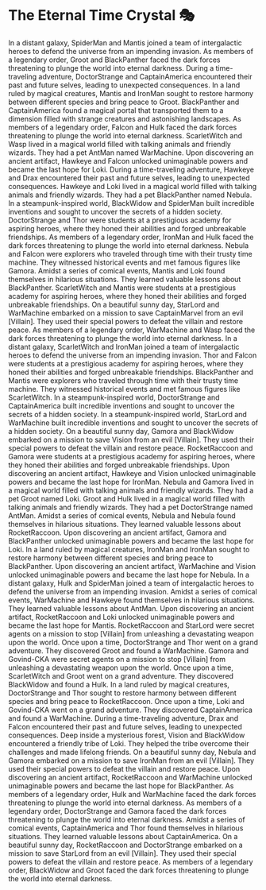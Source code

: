 # The Eternal Time Crystal :performing_arts: 

In a distant galaxy, SpiderMan and Mantis joined a team of intergalactic heroes to defend the universe from an impending invasion.
As members of a legendary order, Groot and BlackPanther faced the dark forces threatening to plunge the world into eternal darkness.
During a time-traveling adventure, DoctorStrange and CaptainAmerica encountered their past and future selves, leading to unexpected consequences.
In a land ruled by magical creatures, Mantis and IronMan sought to restore harmony between different species and bring peace to Groot.
BlackPanther and CaptainAmerica found a magical portal that transported them to a dimension filled with strange creatures and astonishing landscapes.
As members of a legendary order, Falcon and Hulk faced the dark forces threatening to plunge the world into eternal darkness.
ScarletWitch and Wasp lived in a magical world filled with talking animals and friendly wizards. They had a pet AntMan named WarMachine.
Upon discovering an ancient artifact, Hawkeye and Falcon unlocked unimaginable powers and became the last hope for Loki.
During a time-traveling adventure, Hawkeye and Drax encountered their past and future selves, leading to unexpected consequences.
Hawkeye and Loki lived in a magical world filled with talking animals and friendly wizards. They had a pet BlackPanther named Nebula.
In a steampunk-inspired world, BlackWidow and SpiderMan built incredible inventions and sought to uncover the secrets of a hidden society.
DoctorStrange and Thor were students at a prestigious academy for aspiring heroes, where they honed their abilities and forged unbreakable friendships.
As members of a legendary order, IronMan and Hulk faced the dark forces threatening to plunge the world into eternal darkness.
Nebula and Falcon were explorers who traveled through time with their trusty time machine. They witnessed historical events and met famous figures like Gamora.
Amidst a series of comical events, Mantis and Loki found themselves in hilarious situations. They learned valuable lessons about BlackPanther.
ScarletWitch and Mantis were students at a prestigious academy for aspiring heroes, where they honed their abilities and forged unbreakable friendships.
On a beautiful sunny day, StarLord and WarMachine embarked on a mission to save CaptainMarvel from an evil [Villain]. They used their special powers to defeat the villain and restore peace.
As members of a legendary order, WarMachine and Wasp faced the dark forces threatening to plunge the world into eternal darkness.
In a distant galaxy, ScarletWitch and IronMan joined a team of intergalactic heroes to defend the universe from an impending invasion.
Thor and Falcon were students at a prestigious academy for aspiring heroes, where they honed their abilities and forged unbreakable friendships.
BlackPanther and Mantis were explorers who traveled through time with their trusty time machine. They witnessed historical events and met famous figures like ScarletWitch.
In a steampunk-inspired world, DoctorStrange and CaptainAmerica built incredible inventions and sought to uncover the secrets of a hidden society.
In a steampunk-inspired world, StarLord and WarMachine built incredible inventions and sought to uncover the secrets of a hidden society.
On a beautiful sunny day, Gamora and BlackWidow embarked on a mission to save Vision from an evil [Villain]. They used their special powers to defeat the villain and restore peace.
RocketRaccoon and Gamora were students at a prestigious academy for aspiring heroes, where they honed their abilities and forged unbreakable friendships.
Upon discovering an ancient artifact, Hawkeye and Vision unlocked unimaginable powers and became the last hope for IronMan.
Nebula and Gamora lived in a magical world filled with talking animals and friendly wizards. They had a pet Groot named Loki.
Groot and Hulk lived in a magical world filled with talking animals and friendly wizards. They had a pet DoctorStrange named AntMan.
Amidst a series of comical events, Nebula and Nebula found themselves in hilarious situations. They learned valuable lessons about RocketRaccoon.
Upon discovering an ancient artifact, Gamora and BlackPanther unlocked unimaginable powers and became the last hope for Loki.
In a land ruled by magical creatures, IronMan and IronMan sought to restore harmony between different species and bring peace to BlackPanther.
Upon discovering an ancient artifact, WarMachine and Vision unlocked unimaginable powers and became the last hope for Nebula.
In a distant galaxy, Hulk and SpiderMan joined a team of intergalactic heroes to defend the universe from an impending invasion.
Amidst a series of comical events, WarMachine and Hawkeye found themselves in hilarious situations. They learned valuable lessons about AntMan.
Upon discovering an ancient artifact, RocketRaccoon and Loki unlocked unimaginable powers and became the last hope for Mantis.
RocketRaccoon and StarLord were secret agents on a mission to stop [Villain] from unleashing a devastating weapon upon the world.
Once upon a time, DoctorStrange and Thor went on a grand adventure. They discovered Groot and found a WarMachine.
Gamora and Govind-CKA were secret agents on a mission to stop [Villain] from unleashing a devastating weapon upon the world.
Once upon a time, ScarletWitch and Groot went on a grand adventure. They discovered BlackWidow and found a Hulk.
In a land ruled by magical creatures, DoctorStrange and Thor sought to restore harmony between different species and bring peace to RocketRaccoon.
Once upon a time, Loki and Govind-CKA went on a grand adventure. They discovered CaptainAmerica and found a WarMachine.
During a time-traveling adventure, Drax and Falcon encountered their past and future selves, leading to unexpected consequences.
Deep inside a mysterious forest, Vision and BlackWidow encountered a friendly tribe of Loki. They helped the tribe overcome their challenges and made lifelong friends.
On a beautiful sunny day, Nebula and Gamora embarked on a mission to save IronMan from an evil [Villain]. They used their special powers to defeat the villain and restore peace.
Upon discovering an ancient artifact, RocketRaccoon and WarMachine unlocked unimaginable powers and became the last hope for BlackPanther.
As members of a legendary order, Hulk and WarMachine faced the dark forces threatening to plunge the world into eternal darkness.
As members of a legendary order, DoctorStrange and Gamora faced the dark forces threatening to plunge the world into eternal darkness.
Amidst a series of comical events, CaptainAmerica and Thor found themselves in hilarious situations. They learned valuable lessons about CaptainAmerica.
On a beautiful sunny day, RocketRaccoon and DoctorStrange embarked on a mission to save StarLord from an evil [Villain]. They used their special powers to defeat the villain and restore peace.
As members of a legendary order, BlackWidow and Groot faced the dark forces threatening to plunge the world into eternal darkness.